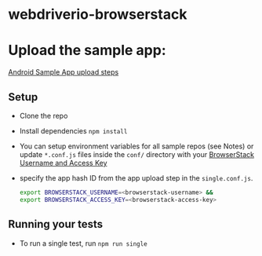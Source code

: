 # webdriverio-browserstack

# Upload the sample app:

[Android Sample App upload steps](https://www.browserstack.com/docs/app-automate/appium/upload-app-using-public-url)

## Setup

- Clone the repo
- Install dependencies `npm install`
- You can setup environment variables for all sample repos (see Notes) or update `*.conf.js` files inside the `conf/` directory with your [BrowserStack Username and Access Key](https://www.browserstack.com/accounts/settings)
- specify the app hash ID from the app upload step in the `single.conf.js`.

  ```sh
  export BROWSERSTACK_USERNAME=<browserstack-username> &&
  export BROWSERSTACK_ACCESS_KEY=<browserstack-access-key>
  ```

## Running your tests

- To run a single test, run `npm run single`
